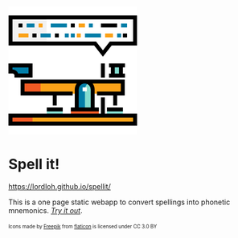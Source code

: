 ![Spell it!](morse-code256.png)
# Spell it!
https://lordloh.github.io/spellit/ 

This is a one page static webapp to convert spellings into phonetic mnemonics. _[Try it out](https://lordloh.github.io/spellit/)_.

<sub><sup>Icons made by [Freepik](http://www.freepik.com) from [flaticon](https://www.flaticon.com/) is licensed under CC 3.0 BY</sup></sub>
